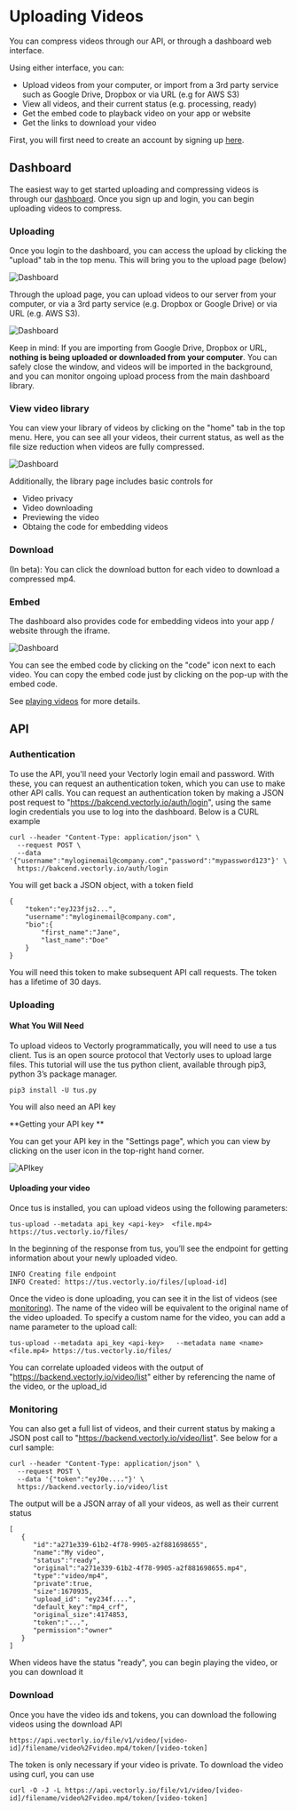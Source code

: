 # Uploading Videos

You can compress videos through our API, or through a dashboard web interface. 

Using either interface, you can:

* Upload videos from your computer, or import from a 3rd party service such as Google Drive, Dropbox or via URL (e.g for AWS S3)
* View all videos, and their current status (e.g. processing, ready)
* Get the embed code to playback video on your app or website
* Get the links to download your video

First, you will first need to create an account by signing up [here](https://vectorly.io/signup).


## Dashboard

The easiest way to get started uploading and compressing videos is through our [dashboard](https://dashboard.vectorly.io). Once you sign up and login, you can begin uploading videos to compress.

### Uploading

Once you login to the dashboard, you can access the upload by clicking the "upload" tab in the top menu. This will bring you to the upload page (below)

![Dashboard](img/platform-example-2.png)

Through the upload page, you can upload videos to our server from your computer, or via a 3rd party service (e.g. Dropbox or Google Drive) or via URL (e.g. AWS S3).


![Dashboard](img/platform-example-3.png)


Keep in mind: If you are importing from Google Drive, Dropbox or URL, **nothing is being uploaded or downloaded from your computer**. You can safely close the window, and videos will be imported in the background, and you can monitor ongoing upload process from the main dashboard library.

### View video library

You can view your library of videos by clicking on the "home" tab in the top menu. Here, you can see all your videos, their current status, as well as the file size reduction when videos are fully compressed. 

![Dashboard](img/platform-example.png)

Additionally, the library page includes basic controls for

* Video privacy
* Video downloading
* Previewing the video
* Obtaing the code for embedding videos


### Download

(In beta): You can click the download button for each video to download a compressed mp4.

### Embed

The dashboard also provides code for embedding videos into your app / website through the iframe. 

![Dashboard](img/embed.png)

You can see the embed code by clicking on the "code" icon next to each video. You can copy the embed code just by clicking on the pop-up with the embed code.

See [playing videos](playing.md) for more details.





## API 


### Authentication

To use the API, you'll need your Vectorly login email and password. With these, you can request an authentication token, which you can use to make other API calls. You can request an authentication token by making a JSON post request to "https://bakcend.vectorly.io/auth/login", using the same login credentials you use to log into the dashboard. Below is a CURL example

    curl --header "Content-Type: application/json" \
      --request POST \
      --data '{"username":"myloginemail@company.com","password":"mypassword123"}' \
      https://bakcend.vectorly.io/auth/login

You will get back a JSON object, with a token field

    {
        "token":"eyJ23fjs2...",
        "username":"myloginemail@company.com",
        "bio":{
            "first_name":"Jane",
            "last_name":"Doe"
        }
    }

You will need this token to make subsequent API call requests. The token has a lifetime of 30 days.

###  Uploading

#### What You Will Need

To upload videos to Vectorly programmatically,  you will need to use a tus client. Tus is an open source protocol that Vectorly uses to upload large files. This tutorial will use the tus python client, available through pip3, python 3’s package manager.

    pip3 install -U tus.py
    
    
You will also need an API key

**Getting your API key ** 

You can get your API key in the "Settings page", which you can view by clicking on the user icon in the top-right hand corner. 


![APIkey](img/apikey.png) 

    
    
#### Uploading your video

Once tus is installed, you can upload videos using the following parameters:

    tus-upload --metadata api_key <api-key>  <file.mp4> https://tus.vectorly.io/files/
    
   
In the beginning of the response from tus, you’ll see the endpoint for getting information about your newly uploaded video.

    INFO Creating file endpoint
    INFO Created: https://tus.vectorly.io/files/[upload-id]
        
Once the video is done uploading, you can see it in the list of videos (see [monitoring](#monitoring)). The name of the video will be equivalent to the original name of the video uploaded. To specify a custom name for the video, you can add a name parameter to the upload call:

    tus-upload --metadata api_key <api-key>   --metadata name <name>  <file.mp4> https://tus.vectorly.io/files/

You can correlate uploaded videos with the output of "https://backend.vectorly.io/video/list" either by referencing the name of the video, or the upload_id

### Monitoring

You can also get a full list of videos, and their current status by making a JSON post call to "https://backend.vectorly.io/video/list". See below for a curl sample:

    curl --header "Content-Type: application/json" \
      --request POST \
      --data '{"token":"eyJ0e...."}' \
      https://backend.vectorly.io/video/list
    
The output will be a JSON array of all your videos, as well as their current status 


    [
       {
          "id":"a271e339-61b2-4f78-9905-a2f881698655",
          "name":"My video",
          "status":"ready",
          "original":"a271e339-61b2-4f78-9905-a2f881698655.mp4",
          "type":"video/mp4",
          "private":true,
          "size":1670935,
          "upload_id": "ey234f....",
          "default_key":"mp4_crf",
          "original_size":4174853,
          "token":"...",
          "permission":"owner"
       }
    ]   
    
When videos have the status "ready", you can begin playing the video, or you can download it


### Download

Once you have the video ids and tokens, you can download the following videos using the download API

    https://api.vectorly.io/file/v1/video/[video-id]/filename/video%2Fvideo.mp4/token/[video-token]
    
The token is only necessary if your video is private. To download the video using curl, you can use

    curl -O -J -L https://api.vectorly.io/file/v1/video/[video-id]/filename/video%2Fvideo.mp4/token/[video-token] 



    
<script>
    window.intercomSettings = {
        app_id: "g1cpn78z"
    };
</script>
<script>(function(){var w=window;var ic=w.Intercom;if(typeof ic==="function"){ic('reattach_activator');ic('update',w.intercomSettings);}else{var d=document;var i=function(){i.c(arguments);};i.q=[];i.c=function(args){i.q.push(args);};w.Intercom=i;var l=function(){var s=d.createElement('script');s.type='text/javascript';s.async=true;s.src='https://widget.intercom.io/widget/g1cpn78z';var x=d.getElementsByTagName('script')[0];x.parentNode.insertBefore(s,x);};if(w.attachEvent){w.attachEvent('onload',l);}else{w.addEventListener('load',l,false);}}})();</script>
